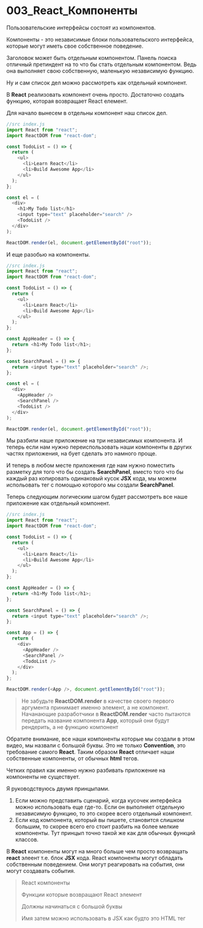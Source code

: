 # 003_React_Компоненты

Пользовательские интерфейсы состоят из компонентов.

Компоненты - это независимые блоки пользовательского интерфейса, которые могут иметь свое собственное поведение.

Заголовок может быть отдельным компонентом. Панель поиска отличный претиндент на то что бы стать отдельным компонентом. Ведь она выполняет свою собственную, маленькую независимую функцию.

Ну и сам список дел можно рассмотреть как отдельный компонент.

В **React** реализовать компонент очень просто. Достаточно создать функцию, которая возвращает React елемент.


Для начало вынесем в отдельны компонент наш список дел.

```js
//src index.js
import React from "react";
import ReactDOM from "react-dom";

const TodoList = () => {
  return (
    <ul>
      <li>Learn React</li>
      <li>Build Awesome App</li>
    </ul>
  );
};

const el = (
  <div>
    <h1>My Todo list</h1>
    <input type="text" placeholder="search" />
    <TodoList />
  </div>
);

ReactDOM.render(el, document.getElementById("root"));

```

И еще разобью на компоненты.

```js
//src index.js
import React from "react";
import ReactDOM from "react-dom";

const TodoList = () => {
  return (
    <ul>
      <li>Learn React</li>
      <li>Build Awesome App</li>
    </ul>
  );
};

const AppHeader = () => {
  return <h1>My Todo list</h1>;
};

const SearchPanel = () => {
  return <input type="text" placeholder="search" />;
};

const el = (
  <div>
    <AppHeader />
    <SearchPanel />
    <TodoList />
  </div>
);

ReactDOM.render(el, document.getElementById("root"));

```

Мы разбили наше приложение на три независимых компонента. И теперь если нам нужно переиспользовать наши компоненты в других частях приложения, на бует сделать это намного проще.

И теперь в любом месте приложения где нам нужно поместить разметку для того что бы создать **SearchPanel**, вместо того что бы каждый раз копировать одинаковый кусок **JSX** кода, мы можем испольовать тег с помощью которого мы создали **SearchPanel**.


Теперь следующим логическим шагом будет рассмотреть все наше приложение как отдельный компонент.

```js
//src index.js
import React from "react";
import ReactDOM from "react-dom";

const TodoList = () => {
  return (
    <ul>
      <li>Learn React</li>
      <li>Build Awesome App</li>
    </ul>
  );
};

const AppHeader = () => {
  return <h1>My Todo list</h1>;
};

const SearchPanel = () => {
  return <input type="text" placeholder="search" />;
};

const App = () => {
  return (
    <div>
      <AppHeader />
      <SearchPanel />
      <TodoList />
    </div>
  );
};

ReactDOM.render(<App />, document.getElementById("root"));

```

>Не забудьте **ReactDOM.render** в качестве своего первого аргумента принимает именно элемент, а не компонент. Начанающие разработчики в **ReactDOM.render** часто пытаются передать название компонента **App**, который они будут рендерить, а не функцию компонент **<App/>**

Обратите внимание, все наши компоненты которые мы создали в этом видео, мы назвали с большой буквы. Это не только **Convention**, это требование самого **React**. Таким образом **React** отличает наши собственные компоненты, от обычных **html** тегов.  


Четких правил как именно нужно разбивать приложение на компоненты не существует.

Я руководствуюсь двумя принцыпами.

1. Если можно представить сценарий, когда кусочек интерфейса можно использовать еще где-то. Если он выполняет отдельную независимую функцию, то это скорее всего отдельный компонент.
2. Если код компонента, который вы пишете, становится слишком большим, то скорее всего его стоит разбить на более мелкие компоненты. Тут принцып точно такой же как для обычных функций классов.

В **React** компоненты могут на много больше чем просто возвращать **react** элеент т.е. блок **JSX** кода. React компоненты могут обладать собственным поведением. Они могут реагировать на события, они могут создавать события.

> React компоненты
> 
> Функции которые возвращают React элемент
> 
> Должны начинаться с большой буквы
> 
> Имя затем можно использовать в JSX как будто это HTML тег